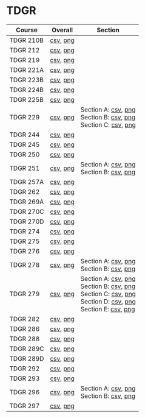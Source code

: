 # TDGR

| Course | Overall | Section |
| ------ | ------- | ------- |
| TDGR 210B | [csv](https://github.com/UCSD-Historical-Enrollment-Data/2025Winter/blob/main/overall/TDGR%20210B.csv), [png](https://raw.githubusercontent.com/UCSD-Historical-Enrollment-Data/2025Winter/main/plot_overall/TDGR%20210B.png) |  |
| TDGR 212 | [csv](https://github.com/UCSD-Historical-Enrollment-Data/2025Winter/blob/main/overall/TDGR%20212.csv), [png](https://raw.githubusercontent.com/UCSD-Historical-Enrollment-Data/2025Winter/main/plot_overall/TDGR%20212.png) |  |
| TDGR 219 | [csv](https://github.com/UCSD-Historical-Enrollment-Data/2025Winter/blob/main/overall/TDGR%20219.csv), [png](https://raw.githubusercontent.com/UCSD-Historical-Enrollment-Data/2025Winter/main/plot_overall/TDGR%20219.png) |  |
| TDGR 221A | [csv](https://github.com/UCSD-Historical-Enrollment-Data/2025Winter/blob/main/overall/TDGR%20221A.csv), [png](https://raw.githubusercontent.com/UCSD-Historical-Enrollment-Data/2025Winter/main/plot_overall/TDGR%20221A.png) |  |
| TDGR 223B | [csv](https://github.com/UCSD-Historical-Enrollment-Data/2025Winter/blob/main/overall/TDGR%20223B.csv), [png](https://raw.githubusercontent.com/UCSD-Historical-Enrollment-Data/2025Winter/main/plot_overall/TDGR%20223B.png) |  |
| TDGR 224B | [csv](https://github.com/UCSD-Historical-Enrollment-Data/2025Winter/blob/main/overall/TDGR%20224B.csv), [png](https://raw.githubusercontent.com/UCSD-Historical-Enrollment-Data/2025Winter/main/plot_overall/TDGR%20224B.png) |  |
| TDGR 225B | [csv](https://github.com/UCSD-Historical-Enrollment-Data/2025Winter/blob/main/overall/TDGR%20225B.csv), [png](https://raw.githubusercontent.com/UCSD-Historical-Enrollment-Data/2025Winter/main/plot_overall/TDGR%20225B.png) |  |
| TDGR 229 | [csv](https://github.com/UCSD-Historical-Enrollment-Data/2025Winter/blob/main/overall/TDGR%20229.csv), [png](https://raw.githubusercontent.com/UCSD-Historical-Enrollment-Data/2025Winter/main/plot_overall/TDGR%20229.png) | Section A: [csv](https://github.com/UCSD-Historical-Enrollment-Data/2025Winter/blob/main/section/TDGR%20229_A.csv), [png](https://raw.githubusercontent.com/UCSD-Historical-Enrollment-Data/2025Winter/main/plot_section/TDGR%20229_A.png)<br>Section B: [csv](https://github.com/UCSD-Historical-Enrollment-Data/2025Winter/blob/main/section/TDGR%20229_B.csv), [png](https://raw.githubusercontent.com/UCSD-Historical-Enrollment-Data/2025Winter/main/plot_section/TDGR%20229_B.png)<br>Section C: [csv](https://github.com/UCSD-Historical-Enrollment-Data/2025Winter/blob/main/section/TDGR%20229_C.csv), [png](https://raw.githubusercontent.com/UCSD-Historical-Enrollment-Data/2025Winter/main/plot_section/TDGR%20229_C.png) |
| TDGR 244 | [csv](https://github.com/UCSD-Historical-Enrollment-Data/2025Winter/blob/main/overall/TDGR%20244.csv), [png](https://raw.githubusercontent.com/UCSD-Historical-Enrollment-Data/2025Winter/main/plot_overall/TDGR%20244.png) |  |
| TDGR 245 | [csv](https://github.com/UCSD-Historical-Enrollment-Data/2025Winter/blob/main/overall/TDGR%20245.csv), [png](https://raw.githubusercontent.com/UCSD-Historical-Enrollment-Data/2025Winter/main/plot_overall/TDGR%20245.png) |  |
| TDGR 250 | [csv](https://github.com/UCSD-Historical-Enrollment-Data/2025Winter/blob/main/overall/TDGR%20250.csv), [png](https://raw.githubusercontent.com/UCSD-Historical-Enrollment-Data/2025Winter/main/plot_overall/TDGR%20250.png) |  |
| TDGR 251 | [csv](https://github.com/UCSD-Historical-Enrollment-Data/2025Winter/blob/main/overall/TDGR%20251.csv), [png](https://raw.githubusercontent.com/UCSD-Historical-Enrollment-Data/2025Winter/main/plot_overall/TDGR%20251.png) | Section A: [csv](https://github.com/UCSD-Historical-Enrollment-Data/2025Winter/blob/main/section/TDGR%20251_A.csv), [png](https://raw.githubusercontent.com/UCSD-Historical-Enrollment-Data/2025Winter/main/plot_section/TDGR%20251_A.png)<br>Section B: [csv](https://github.com/UCSD-Historical-Enrollment-Data/2025Winter/blob/main/section/TDGR%20251_B.csv), [png](https://raw.githubusercontent.com/UCSD-Historical-Enrollment-Data/2025Winter/main/plot_section/TDGR%20251_B.png) |
| TDGR 257A | [csv](https://github.com/UCSD-Historical-Enrollment-Data/2025Winter/blob/main/overall/TDGR%20257A.csv), [png](https://raw.githubusercontent.com/UCSD-Historical-Enrollment-Data/2025Winter/main/plot_overall/TDGR%20257A.png) |  |
| TDGR 262 | [csv](https://github.com/UCSD-Historical-Enrollment-Data/2025Winter/blob/main/overall/TDGR%20262.csv), [png](https://raw.githubusercontent.com/UCSD-Historical-Enrollment-Data/2025Winter/main/plot_overall/TDGR%20262.png) |  |
| TDGR 269A | [csv](https://github.com/UCSD-Historical-Enrollment-Data/2025Winter/blob/main/overall/TDGR%20269A.csv), [png](https://raw.githubusercontent.com/UCSD-Historical-Enrollment-Data/2025Winter/main/plot_overall/TDGR%20269A.png) |  |
| TDGR 270C | [csv](https://github.com/UCSD-Historical-Enrollment-Data/2025Winter/blob/main/overall/TDGR%20270C.csv), [png](https://raw.githubusercontent.com/UCSD-Historical-Enrollment-Data/2025Winter/main/plot_overall/TDGR%20270C.png) |  |
| TDGR 270D | [csv](https://github.com/UCSD-Historical-Enrollment-Data/2025Winter/blob/main/overall/TDGR%20270D.csv), [png](https://raw.githubusercontent.com/UCSD-Historical-Enrollment-Data/2025Winter/main/plot_overall/TDGR%20270D.png) |  |
| TDGR 274 | [csv](https://github.com/UCSD-Historical-Enrollment-Data/2025Winter/blob/main/overall/TDGR%20274.csv), [png](https://raw.githubusercontent.com/UCSD-Historical-Enrollment-Data/2025Winter/main/plot_overall/TDGR%20274.png) |  |
| TDGR 275 | [csv](https://github.com/UCSD-Historical-Enrollment-Data/2025Winter/blob/main/overall/TDGR%20275.csv), [png](https://raw.githubusercontent.com/UCSD-Historical-Enrollment-Data/2025Winter/main/plot_overall/TDGR%20275.png) |  |
| TDGR 276 | [csv](https://github.com/UCSD-Historical-Enrollment-Data/2025Winter/blob/main/overall/TDGR%20276.csv), [png](https://raw.githubusercontent.com/UCSD-Historical-Enrollment-Data/2025Winter/main/plot_overall/TDGR%20276.png) |  |
| TDGR 278 | [csv](https://github.com/UCSD-Historical-Enrollment-Data/2025Winter/blob/main/overall/TDGR%20278.csv), [png](https://raw.githubusercontent.com/UCSD-Historical-Enrollment-Data/2025Winter/main/plot_overall/TDGR%20278.png) | Section A: [csv](https://github.com/UCSD-Historical-Enrollment-Data/2025Winter/blob/main/section/TDGR%20278_A.csv), [png](https://raw.githubusercontent.com/UCSD-Historical-Enrollment-Data/2025Winter/main/plot_section/TDGR%20278_A.png)<br>Section B: [csv](https://github.com/UCSD-Historical-Enrollment-Data/2025Winter/blob/main/section/TDGR%20278_B.csv), [png](https://raw.githubusercontent.com/UCSD-Historical-Enrollment-Data/2025Winter/main/plot_section/TDGR%20278_B.png) |
| TDGR 279 | [csv](https://github.com/UCSD-Historical-Enrollment-Data/2025Winter/blob/main/overall/TDGR%20279.csv), [png](https://raw.githubusercontent.com/UCSD-Historical-Enrollment-Data/2025Winter/main/plot_overall/TDGR%20279.png) | Section A: [csv](https://github.com/UCSD-Historical-Enrollment-Data/2025Winter/blob/main/section/TDGR%20279_A.csv), [png](https://raw.githubusercontent.com/UCSD-Historical-Enrollment-Data/2025Winter/main/plot_section/TDGR%20279_A.png)<br>Section B: [csv](https://github.com/UCSD-Historical-Enrollment-Data/2025Winter/blob/main/section/TDGR%20279_B.csv), [png](https://raw.githubusercontent.com/UCSD-Historical-Enrollment-Data/2025Winter/main/plot_section/TDGR%20279_B.png)<br>Section C: [csv](https://github.com/UCSD-Historical-Enrollment-Data/2025Winter/blob/main/section/TDGR%20279_C.csv), [png](https://raw.githubusercontent.com/UCSD-Historical-Enrollment-Data/2025Winter/main/plot_section/TDGR%20279_C.png)<br>Section D: [csv](https://github.com/UCSD-Historical-Enrollment-Data/2025Winter/blob/main/section/TDGR%20279_D.csv), [png](https://raw.githubusercontent.com/UCSD-Historical-Enrollment-Data/2025Winter/main/plot_section/TDGR%20279_D.png)<br>Section E: [csv](https://github.com/UCSD-Historical-Enrollment-Data/2025Winter/blob/main/section/TDGR%20279_E.csv), [png](https://raw.githubusercontent.com/UCSD-Historical-Enrollment-Data/2025Winter/main/plot_section/TDGR%20279_E.png) |
| TDGR 282 | [csv](https://github.com/UCSD-Historical-Enrollment-Data/2025Winter/blob/main/overall/TDGR%20282.csv), [png](https://raw.githubusercontent.com/UCSD-Historical-Enrollment-Data/2025Winter/main/plot_overall/TDGR%20282.png) |  |
| TDGR 286 | [csv](https://github.com/UCSD-Historical-Enrollment-Data/2025Winter/blob/main/overall/TDGR%20286.csv), [png](https://raw.githubusercontent.com/UCSD-Historical-Enrollment-Data/2025Winter/main/plot_overall/TDGR%20286.png) |  |
| TDGR 288 | [csv](https://github.com/UCSD-Historical-Enrollment-Data/2025Winter/blob/main/overall/TDGR%20288.csv), [png](https://raw.githubusercontent.com/UCSD-Historical-Enrollment-Data/2025Winter/main/plot_overall/TDGR%20288.png) |  |
| TDGR 289C | [csv](https://github.com/UCSD-Historical-Enrollment-Data/2025Winter/blob/main/overall/TDGR%20289C.csv), [png](https://raw.githubusercontent.com/UCSD-Historical-Enrollment-Data/2025Winter/main/plot_overall/TDGR%20289C.png) |  |
| TDGR 289D | [csv](https://github.com/UCSD-Historical-Enrollment-Data/2025Winter/blob/main/overall/TDGR%20289D.csv), [png](https://raw.githubusercontent.com/UCSD-Historical-Enrollment-Data/2025Winter/main/plot_overall/TDGR%20289D.png) |  |
| TDGR 292 | [csv](https://github.com/UCSD-Historical-Enrollment-Data/2025Winter/blob/main/overall/TDGR%20292.csv), [png](https://raw.githubusercontent.com/UCSD-Historical-Enrollment-Data/2025Winter/main/plot_overall/TDGR%20292.png) |  |
| TDGR 293 | [csv](https://github.com/UCSD-Historical-Enrollment-Data/2025Winter/blob/main/overall/TDGR%20293.csv), [png](https://raw.githubusercontent.com/UCSD-Historical-Enrollment-Data/2025Winter/main/plot_overall/TDGR%20293.png) |  |
| TDGR 296 | [csv](https://github.com/UCSD-Historical-Enrollment-Data/2025Winter/blob/main/overall/TDGR%20296.csv), [png](https://raw.githubusercontent.com/UCSD-Historical-Enrollment-Data/2025Winter/main/plot_overall/TDGR%20296.png) | Section A: [csv](https://github.com/UCSD-Historical-Enrollment-Data/2025Winter/blob/main/section/TDGR%20296_A.csv), [png](https://raw.githubusercontent.com/UCSD-Historical-Enrollment-Data/2025Winter/main/plot_section/TDGR%20296_A.png)<br>Section B: [csv](https://github.com/UCSD-Historical-Enrollment-Data/2025Winter/blob/main/section/TDGR%20296_B.csv), [png](https://raw.githubusercontent.com/UCSD-Historical-Enrollment-Data/2025Winter/main/plot_section/TDGR%20296_B.png) |
| TDGR 297 | [csv](https://github.com/UCSD-Historical-Enrollment-Data/2025Winter/blob/main/overall/TDGR%20297.csv), [png](https://raw.githubusercontent.com/UCSD-Historical-Enrollment-Data/2025Winter/main/plot_overall/TDGR%20297.png) |  |
